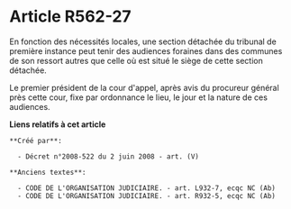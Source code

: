 # Article R562-27

En fonction des nécessités locales, une section détachée du tribunal de première instance peut tenir des audiences foraines
dans des communes de son ressort autres que celle où est situé le siège de cette section détachée.

Le premier président de la cour d'appel, après avis du procureur général près cette cour, fixe par ordonnance le lieu, le
jour et la nature de ces audiences.

**Liens relatifs à cet article**

	**Créé par**:

	  - Décret n°2008-522 du 2 juin 2008 - art. (V)

	**Anciens textes**:

	  - CODE DE L'ORGANISATION JUDICIAIRE. - art. L932-7, ecqc NC (Ab)
	  - CODE DE L'ORGANISATION JUDICIAIRE. - art. R932-5, ecqc NC (Ab)
